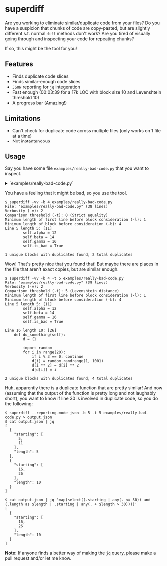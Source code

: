# superdiff

Are you working to eliminate similar/duplicate code from your files? Do you have a suspicion that chunks
of code are copy-pasted, but are slightly different s.t. normal `diff` methods don't work? Are you tired
of visually going through and inspecting your code for repeating chunks?

If so, this might be the tool for you!

## Features

- Finds duplicate code slices
- Finds similar-enough code slices
- `JSON` reporting for `jq` integeration
- Fast enough (00:03:39 for a 17k LOC with block size 10 and Levenshtein threshold 10)
- A progress bar (Amazing!)

## Limitations

- Can't check for duplicate code across multiple files (only works on 1 file at a time)
- Not instantaneous

## Usage

Say you have some file `examples/really-bad-code.py` that you want to inspect.

<details>
    <summary>`examples/really-bad-code.py`</summary>

    ```python
    #!/usr/bin/env python

    class SomeClass:
        def __init__(self):
            self.alpha = 12
            self.beta = 14
            self.gamma = 16
            self.is_bad = True

        def reset(self):
            self.alpha = 12
            self.beta = 14
            self.gamma = 16
            self.is_bad = True

        def do_something(self):
            d = {}

            import random
            for i in range(20):
                if i % 3 == 0: continue
                d[i] = random.randrange(1, 1001)
                d[i ** 2] = d[i] ** 2
                d[d[i]] = i

        def do_something_else(self):
            d = {}

            import random
            for i in range(21):
                if i % 3 == 1: continue
                d[i] = random.randrange(1, 1001)
                d[i ** 2] = d[i]
                d[d[i]] = i

    inst = SomeClass()
    inst.reset()
    ```
</details>

You have a feeling that it might be bad, so you use the tool.

```console
$ superdiff -vv -b 4 examples/really-bad-code.py
File: "examples/really-bad-code.py" (38 lines)
Verbosity (-v): 2
Comparison threshold (-t): 0 (Strict equality)
Minimum length of first line before block consideration (-l): 1
Minimum length of block before consideration (-b): 4
Line 5 length 5: [11]
        self.alpha = 12
        self.beta = 14
        self.gamma = 16
        self.is_bad = True

1 unique blocks with duplicates found, 2 total duplicates
```

Wow! That's pretty nice that you found that! But maybe there are places in the file that aren't exact
copies, but are similar enough.

```console
$ superdiff -vv -b 4 -t 5 examples/really-bad-code.py
File: "examples/really-bad-code.py" (38 lines)
Verbosity (-v): 2
Comparison threshold (-t): 5 (Levenshtein distance)
Minimum length of first line before block consideration (-l): 1
Minimum length of block before consideration (-b): 4
Line 5 length 5: [11]
        self.alpha = 12
        self.beta = 14
        self.gamma = 16
        self.is_bad = True

Line 16 length 10: [26]
    def do_something(self):
        d = {}

        import random
        for i in range(20):
            if i % 3 == 0: continue
            d[i] = random.randrange(1, 1001)
            d[i ** 2] = d[i] ** 2
            d[d[i]] = i

2 unique blocks with duplicates found, 4 total duplicates
```

Huh, apparently there is a duplicate function that are pretty similar! And now (assuming that the output
of the function is pretty long and not laughably short), you want to know if line 30 is involved in
duplicate code, so you do the following:

```console
$ superdiff --reporting-mode json -b 5 -t 5 examples/really-bad-code.py > output.json
$ cat output.json | jq
[
  {
    "starting": [
      5,
      11
    ],
    "length": 5
  },
  {
    "starting": [
      16,
      26
    ],
    "length": 10
  }
]

$ cat output.json | jq 'map(select((.starting | any(. <= 30)) and (.length as $length | .starting | any(. + $length > 30))))'
[
  {
    "starting": [
      16,
      26
    ],
    "length": 10
  }
]
```

**Note:** If anyone finds a better way of making the `jq` query, please make a pull request and/or let me
know.
